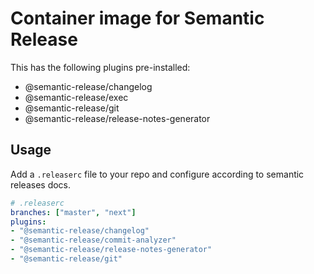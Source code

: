 # Container image for Semantic Release

This has the following plugins pre-installed:

 - @semantic-release/changelog
 - @semantic-release/exec
 - @semantic-release/git
 - @semantic-release/release-notes-generator

## Usage

Add a `.releaserc` file to your repo and configure according to semantic releases docs.

```yaml
# .releaserc
branches: ["master", "next"]
plugins:
- "@semantic-release/changelog"
- "@semantic-release/commit-analyzer"
- "@semantic-release/release-notes-generator"
- "@semantic-release/git"
```
